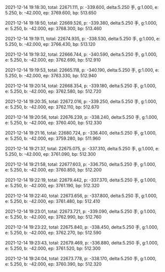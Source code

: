 2021-12-14 19:18:30, total: 22671.111, p: -339.600, delta:5.250 手, g:1.000, e: 5.250, b: -42.000, ep: 3769.600, bp: 513.650

2021-12-14 19:18:50, total: 22669.526, p: -339.380, delta:5.250 手, g:1.000, e: 5.250, b: -42.000, ep: 3768.300, bp: 513.460

2021-12-14 19:19:11, total: 22674.935, p: -338.530, delta:5.250 手, g:1.000, e: 5.250, b: -42.000, ep: 3766.430, bp: 513.120

2021-12-14 19:19:32, total: 22666.744, p: -340.590, delta:5.250 手, g:1.000, e: 5.250, b: -42.000, ep: 3762.690, bp: 512.910

2021-12-14 19:19:53, total: 22665.118, p: -340.190, delta:5.250 手, g:1.000, e: 5.250, b: -42.000, ep: 3763.330, bp: 512.940

2021-12-14 19:20:14, total: 22668.354, p: -339.180, delta:5.250 手, g:1.000, e: 5.250, b: -42.000, ep: 3762.580, bp: 512.720

2021-12-14 19:20:35, total: 22672.016, p: -339.250, delta:5.250 手, g:1.000, e: 5.250, b: -42.000, ep: 3762.110, bp: 512.670

2021-12-14 19:20:56, total: 22676.239, p: -338.240, delta:5.250 手, g:1.000, e: 5.250, b: -42.000, ep: 3760.400, bp: 512.330

2021-12-14 19:21:16, total: 22680.724, p: -336.400, delta:5.250 手, g:1.000, e: 5.250, b: -42.000, ep: 3759.280, bp: 511.960

2021-12-14 19:21:37, total: 22675.075, p: -337.310, delta:5.250 手, g:1.000, e: 5.250, b: -42.000, ep: 3761.090, bp: 512.300

2021-12-14 19:21:58, total: 22677.603, p: -336.750, delta:5.250 手, g:1.000, e: 5.250, b: -42.000, ep: 3760.850, bp: 512.200

2021-12-14 19:22:19, total: 22679.442, p: -337.370, delta:5.250 手, g:1.000, e: 5.250, b: -42.000, ep: 3761.190, bp: 512.320

2021-12-14 19:22:40, total: 22673.656, p: -337.800, delta:5.250 手, g:1.000, e: 5.250, b: -42.000, ep: 3761.480, bp: 512.410

2021-12-14 19:23:01, total: 22673.721, p: -339.090, delta:5.250 手, g:1.000, e: 5.250, b: -42.000, ep: 3762.990, bp: 512.760

2021-12-14 19:23:22, total: 22675.840, p: -338.450, delta:5.250 手, g:1.000, e: 5.250, b: -42.000, ep: 3762.270, bp: 512.590

2021-12-14 19:23:43, total: 22679.469, p: -336.880, delta:5.250 手, g:1.000, e: 5.250, b: -42.000, ep: 3761.520, bp: 512.300

2021-12-14 19:24:04, total: 22673.778, p: -338.170, delta:5.250 手, g:1.000, e: 5.250, b: -42.000, ep: 3760.390, bp: 512.320